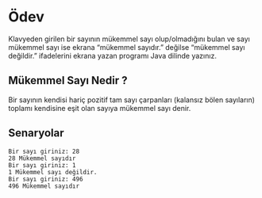# Ödev
Klavyeden girilen bir sayının mükemmel sayı olup/olmadığını bulan ve sayı mükemmel sayı ise ekrana “mükemmel sayıdır.” değilse “mükemmel sayı değildir.” ifadelerini ekrana yazan programı Java dilinde yazınız.

## Mükemmel Sayı Nedir ?
Bir sayının kendisi hariç pozitif tam sayı çarpanları (kalansız bölen sayıların) toplamı kendisine eşit olan sayıya mükemmel sayı denir.

## Senaryolar
```
Bir sayı giriniz: 28
28 Mükemmel sayıdır
Bir sayı giriniz: 1
1 Mükemmel sayı değildir.
Bir sayı giriniz: 496
496 Mükemmel sayıdır
```